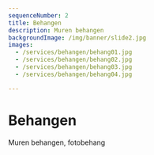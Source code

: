 ```yaml
---
sequenceNumber: 2
title: Behangen
description: Muren behangen
backgroundImage: /img/banner/slide2.jpg
images:
  - /services/behangen/behang01.jpg
  - /services/behangen/behang02.jpg
  - /services/behangen/behang03.jpg
  - /services/behangen/behang04.jpg

---
```

# Behangen

Muren behangen, fotobehang 